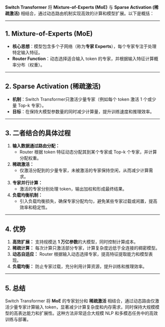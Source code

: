 **Switch Transformer** 将 **Mixture-of-Experts (MoE)** 与 **Sparse Activation (稀疏激活)** 相结合，通过动态路由机制实现高效的计算和模型扩展。以下是概括：  

---

## **1. Mixture-of-Experts (MoE)**  
- **核心思想**：模型包含多个子网络（称为**专家 Experts**），每个专家专注于处理特定输入特征。  
- **Router Function**：动态选择适合输入 token 的专家，并根据输入特征计算概率分布（权重）。  

---

## **2. Sparse Activation (稀疏激活)**  
- **机制**：Switch Transformer只激活少量专家（例如每个 token 激活 1 个或少量 Top-k 专家）。  
- **目标**：在保持大模型参数量的同时减少计算量，提升训练速度和推理效率。  

---

## **3. 二者结合的具体过程**  
1. **输入数据通过路由分配：**  
   - Router 根据 token 特征动态分配其到某个专家或 Top-k 个专家，并计算分配权重。  
2. **稀疏激活：**  
   - 仅激活分配到的少量专家，未被激活的专家保持空闲，从而减少计算需求。  
3. **专家并行计算：**  
   - 激活的专家分别处理 token，输出加权和形成最终结果。  
4. **负载均衡机制：**  
   - 引入负载均衡损失，确保专家分配均匀，避免某些专家过载或闲置，提高效率和稳定性。  

---

## **4. 优势**  
1. **高效扩展：** 支持规模达 **1 万亿参数**的大模型，同时控制计算成本。  
2. **稀疏计算：** 每次计算只激活部分专家，计算复杂度远低于全连接的稠密模型。  
3. **动态自适应：** Router 根据输入动态选择专家，提高特征提取能力和模型表现。  
4. **负载均衡：** 防止专家过载，充分利用计算资源，提升训练和推理效率。  

---

## **5. 总结**  
Switch Transformer 将 **MoE** 的专家划分和 **稀疏激活** 相结合，通过动态路由仅激活少量专家计算输入 token，显著减少计算复杂度和内存需求，同时保持大规模模型的高表达能力和扩展性。这种方法非常适合大规模 NLP 和多模态任务中的高效训练与部署。
